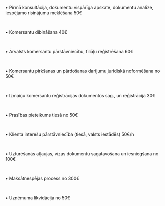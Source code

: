 • Pirmā konsultācija, dokumentu vispārīga apskate, dokumentu analīze, iespējamo risinājumu meklēšana <span>50€</span>

<br/>

• Komersantu dibināšana <span>40€</span>

<br/>

• Ārvalsts komersantu pārstāvniecību, filiāļu reģistrēšana <span>60€</span>

<br/>

• Komersantu pirkšanas un pārdošanas darījumu juridiskā noformēšana <span>no 50€</span>

<br/>

• Izmaiņu komersantu reģistrācijas dokumentos sag., un reģistrācija <span>30€</span>

<br/>

• Prasības pieteikums tiesā <span>no 50€</span>

<br/>

• Klienta interešu pārstāvniecība (tiesā, valsts iestādēs) <span>50€/h</span>

<br/>

• Uzturēšanās atļaujas, vīzas dokumentu sagatavošana un iesniegšana <span>no 100€</span>

<br/>

• Maksātnespējas process <span>no 300€</span>

<br/>

• Uzņēmuma likvidācija <span>no 50€</span>
